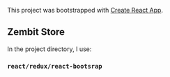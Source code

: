 This project was bootstrapped with [Create React App](https://github.com/facebook/create-react-app).

## Zembit Store

In the project directory, I use:

### `react/redux/react-bootsrap`
